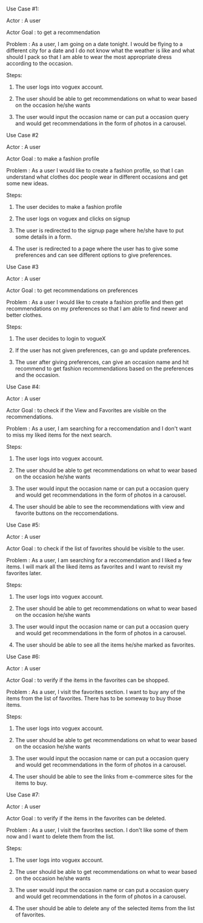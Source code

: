 Use Case #1:

Actor : A user

Actor Goal : to get a recommendation

Problem : As a user, I am going on a date tonight. I would be flying to a different city for a date and I do
not know what the weather is like and what should I pack so that I am able to wear the most appropriate
dress according to the occasion.

Steps:

1. The user logs into voguex account.

2. The user should be able to get recommendations on what to wear based on the occasion he/she
wants

3. The user would input the occasion name or can put a occasion query and would get
recommendations in the form of photos in a carousel. 

Use Case #2

Actor : A user

Actor Goal : to make a fashion profile

Problem : As a user I would like to create a fashion profile, so that I can understand what clothes doc people wear in different occasions and get some new ideas.

Steps:

1. The user decides to make a fashion profile

2. The user logs on voguex and clicks on signup

3. The user is redirected to the signup page where he/she have to put some details in a form.

4. The user is redirected to a page where the user has to give some preferences and can see
different options to give preferences.

Use Case #3

Actor : A user

Actor Goal : to get recommendations on preferences

Problem : As a user I would like to create a fashion profile and then get recommendations on my preferences so that I am able to find newer and better clothes.

Steps:

1. The user decides to login to vogueX

2. If the user has not given preferences, can go and update preferences.

3. The user after giving preferences, can give an occasion name and hit recommend to get fashion recommendations based on the preferences and the occasion.

Use Case #4:

Actor : A user

Actor Goal : to check if the View and Favorites are visible on the recommendations. 

Problem : As a user, I am searching for a reccomendation and I don't want to miss my liked items for the next search.

Steps:

1. The user logs into voguex account.

2. The user should be able to get recommendations on what to wear based on the occasion he/she wants

3. The user would input the occasion name or can put a occasion query and would get recommendations in the form of photos in a carousel.

4. The user should be able to see the recommendations with view and favorite buttons on the reccomendations.

Use Case #5:

Actor : A user

Actor Goal :  to check if the list of favorites should be visible to the user. 

Problem : As a user, I am searching for a reccomendation and I liked a few items. I will mark all the liked items as favorites and I want to revisit my favorites later.

Steps:

1. The user logs into voguex account.

2. The user should be able to get recommendations on what to wear based on the occasion he/she wants

3. The user would input the occasion name or can put a occasion query and would get recommendations in the form of photos in a carousel.

4. The user should be able to see all the items he/she marked as favorites.

Use Case #6:

Actor : A user

Actor Goal : to verify if the items in the favorites can be shopped.

Problem : As a user, I visit the favorites section. I want to buy any of the items from the list of favorites. There has to be someway to buy those items.

Steps:

1. The user logs into voguex account.

2. The user should be able to get recommendations on what to wear based on the occasion he/she wants

3. The user would input the occasion name or can put a occasion query and would get recommendations in the form of photos in a carousel.

4. The user should be able to see the links from e-commerce sites for the items to buy.

Use Case #7:

Actor : A user

Actor Goal : to verify if the items in the favorites can be deleted.

Problem : As a user, I visit the favorites section. I don't like some of them now and I want to delete them from the list.

Steps:

1. The user logs into voguex account.

2. The user should be able to get recommendations on what to wear based on the occasion he/she wants

3. The user would input the occasion name or can put a occasion query and would get recommendations in the form of photos in a carousel.

4. The user should be able to delete any of the selected items from the list of favorites.
